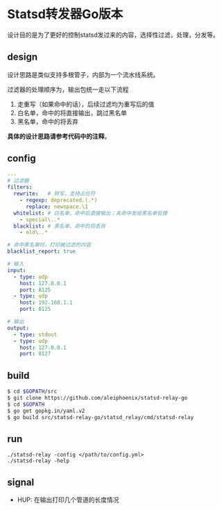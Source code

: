 # Statsd转发器Go版本

设计目的是为了更好的控制statsd发过来的内容，选择性过滤，处理，分发等。

## design

设计思路是类似支持多根管子，内部为一个流水线系统。

过滤器的处理顺序为，输出包统一走以下流程

1. 走重写（如果命中的话），后续过滤均为重写后的值
2. 白名单，命中的将直接输出，跳过黑名单
3. 黑名单，命中的将丢弃

**具体的设计思路请参考代码中的注释**。

## config

```yaml
---
# 过滤器
filters:
  rewrite:   # 转写，支持占位符
    - regexp: deprecated.(.*)
      replace: newspace.\1
  whitelist: # 白名单，命中后直接输出；未命中发给黑名单处理
    - special\..*
  blacklist: # 黑名单，命中的将丢弃
    - old\..*

# 命中黑名单时，打印被过滤的内容
blacklist_report: true

# 输入
input:
  - type: udp
    host: 127.0.0.1
    port: 8125
  - type: udp
    host: 192.168.1.1
    port: 8125

# 输出
output:
  - type: stdout
  - type: udp
    host: 127.0.0.1
    port: 8127
```

## build

```bash
$ cd $GOPATH/src
$ git clone https://github.com/aleiphoenix/statsd-relay-go
$ cd $GOPATH
$ go get gopkg.in/yaml.v2
$ go build src/statsd-relay-go/statsd_relay/cmd/statsd-relay
```

## run

```
./statsd-relay -config </path/to/config.yml>
./statsd-relay -help
```

## signal

* HUP: 在输出打印几个管道的长度情况
